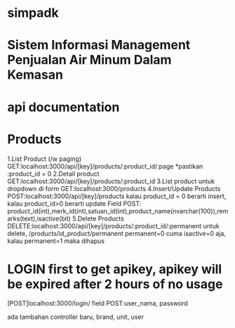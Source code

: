 # simpadk
Sistem Informasi Management Penjualan Air Minum Dalam Kemasan
=============================================================
api documentation
=================
Products
=========
1.List Product (/w paging)
	GET:localhost:3000/api/[key]/products/:product_id/:page
	*pastikan :product_id = 0
2.Detail product 
	GET:localhost:3000/api/[key]/products/:product_id
3.List product untuk dropdown di form
	GET:localhost:3000/products
4.Insert/Update Products
	POST:localhost:3000/api/[key]/products
	kalau product_id = 0 berarti insert, kalau product_id>0 berarti update
	Field POST: product_id(int),merk_id(int),satuan_id(int),product_name(nvarchar(100)),remarks(text),isactive(bit)
5.Delete Products
	DELETE:localhost:3000/api/[key]/products/:product_id/:permanent
	untuk delete, /products/id_product/permanent permanent=0 cuma isactive=0 aja, kalau permanent=1 maka dihapus

LOGIN first to get apikey, apikey will be expired after 2 hours of no usage
===============
[POST]localhost:3000/login/
field POST:user_nama, password

ada tambahan controller baru, brand, unit, user
